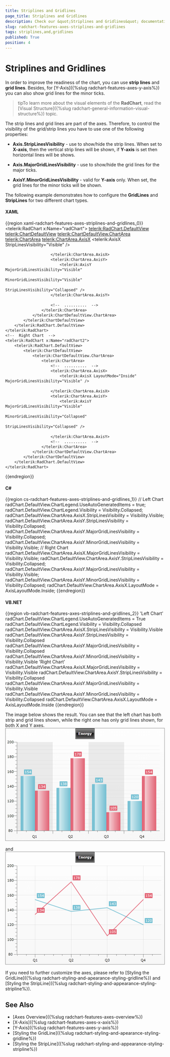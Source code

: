 ```yaml
---
title: Striplines and Gridlines
page_title: Striplines and Gridlines
description: Check our &quot;Striplines and Gridlines&quot; documentation article for the RadChart {{ site.framework_name }} control.
slug: radchart-features-axes-striplines-and-gridlines
tags: striplines,and,gridlines
published: True
position: 4
---
```


# Striplines and Gridlines

In order to improve the readiness of the chart, you can use __strip lines__ and __grid lines__. Besides, for [Y-Axis]({%slug radchart-features-axes-y-axis%}) you can also show grid lines for the minor ticks.

>tipTo learn more about the visual elements of the __RadChart__, read the [Visual Structure]({%slug radchart-general-information-visual-structure%}) topic.

The strip lines and grid lines are part of the axes. Therefore, to control the visibility of the grid/strip lines you have to use one of the following properties:

* __Axis.StripLinesVisibility__ - use to show/hide the strip lines. When set to __X-axis__, then the vertical strip lines will be shown, if __Y-axis__ is set then horizontal lines will be shows. 


* __Axis.MajorGridLinesVisibility__ - use to show/hide the grid lines for the major ticks. 


* __AxisY.MinorGridLinesVisibility__ - valid for __Y-axis__ only. When set, the grid lines for the minor ticks will be shown.

The following example demonstrates how to configure the __GridLines__ and __StripLines__ for two different chart types.

#### __XAML__

{{region xaml-radchart-features-axes-striplines-and-gridlines_0}}
	<!--  Left Chart  -->
	<telerik:RadChart x:Name="radChart">
	    <telerik:RadChart.DefaultView>
	        <telerik:ChartDefaultView>
	            <telerik:ChartDefaultView.ChartArea>
	                <telerik:ChartArea>
	                    <!--  ..........  -->
	                    <telerik:ChartArea.AxisX>
	                        <telerik:AxisX StripLinesVisibility="Visible" />
	
	                    </telerik:ChartArea.AxisX>
	                    <telerik:ChartArea.AxisY>
	                        <telerik:AxisY MajorGridLinesVisibility="Visible"
	                                       MinorGridLinesVisibility="Visible"
	                                       StripLinesVisibility="Collapsed" />
	                    </telerik:ChartArea.AxisY>
	
	                    <!--  ..........  -->
	                </telerik:ChartArea>
	            </telerik:ChartDefaultView.ChartArea>
	        </telerik:ChartDefaultView>
	    </telerik:RadChart.DefaultView>
	</telerik:RadChart>
	<!--  Right Chart  -->
	<telerik:RadChart x:Name="radChart2">
	    <telerik:RadChart.DefaultView>
	        <telerik:ChartDefaultView>
	            <telerik:ChartDefaultView.ChartArea>
	                <telerik:ChartArea>
	                    <!--  ..........  -->
	                    <telerik:ChartArea.AxisX>
	                        <telerik:AxisX LayoutMode="Inside" MajorGridLinesVisibility="Visible" />
	
	                    </telerik:ChartArea.AxisX>
	                    <telerik:ChartArea.AxisY>
	                        <telerik:AxisY MajorGridLinesVisibility="Visible"
	                                       MinorGridLinesVisibility="Collapsed"
	                                       StripLinesVisibility="Collapsed" />
	
	                    </telerik:ChartArea.AxisY>
	                    <!--  ..........  -->
	                </telerik:ChartArea>
	            </telerik:ChartDefaultView.ChartArea>
	        </telerik:ChartDefaultView>
	    </telerik:RadChart.DefaultView>
	</telerik:RadChart>
{{endregion}}

#### __C#__  
{{region cs-radchart-features-axes-striplines-and-gridlines_1}}
	// Left Chart
	radChart.DefaultView.ChartLegend.UseAutoGeneratedItems = true;
	radChart.DefaultView.ChartLegend.Visibility = Visibility.Collapsed;
	radChart.DefaultView.ChartArea.AxisX.StripLinesVisibility = Visibility.Visible;
	radChart.DefaultView.ChartArea.AxisY.StripLinesVisibility = Visibility.Collapsed;
	radChart.DefaultView.ChartArea.AxisY.MajorGridLinesVisibility = Visibility.Collapsed;
	radChart.DefaultView.ChartArea.AxisY.MinorGridLinesVisibility = Visibility.Visible;
	// Right Chart
	radChart.DefaultView.ChartArea.AxisX.MajorGridLinesVisibility = Visibility.Visible;
	radChart.DefaultView.ChartArea.AxisY.StripLinesVisibility = Visibility.Collapsed;
	radChart.DefaultView.ChartArea.AxisY.MajorGridLinesVisibility = Visibility.Visible;
	radChart.DefaultView.ChartArea.AxisY.MinorGridLinesVisibility = Visibility.Collapsed;
	radChart.DefaultView.ChartArea.AxisX.LayoutMode = AxisLayoutMode.Inside;
{{endregion}}

#### __VB.NET__

{{region vb-radchart-features-axes-striplines-and-gridlines_2}}
	'Left Chart'
	radChart.DefaultView.ChartLegend.UseAutoGeneratedItems = True
	radChart.DefaultView.ChartLegend.Visibility = Visibility.Collapsed
	radChart.DefaultView.ChartArea.AxisX.StripLinesVisibility = Visibility.Visible
	radChart.DefaultView.ChartArea.AxisY.StripLinesVisibility = Visibility.Collapsed
	radChart.DefaultView.ChartArea.AxisY.MajorGridLinesVisibility = Visibility.Collapsed
	radChart.DefaultView.ChartArea.AxisY.MinorGridLinesVisibility = Visibility.Visible
	'Right Chart'
	radChart.DefaultView.ChartArea.AxisX.MajorGridLinesVisibility = Visibility.Visible
	radChart.DefaultView.ChartArea.AxisY.StripLinesVisibility = Visibility.Collapsed
	radChart.DefaultView.ChartArea.AxisY.MajorGridLinesVisibility = Visibility.Visible
	radChart.DefaultView.ChartArea.AxisY.MinorGridLinesVisibility = Visibility.Collapsed
	radChart.DefaultView.ChartArea.AxisX.LayoutMode = AxisLayoutMode.Inside
{{endregion}}

The image below shows the result. You can see that the left chart has both strip and grid lines shown, while the right one has only grid lines shown, for both X and Y axes.
![WPF RadChart ](images/RadChart_Features_Axes_StripLinesAndGridLines_01.png)

and
![WPF RadChart ](images/RadChart_Features_Axes_StripLinesAndGridLines_02.png)

If you need to further customize the axes, please refer to [Styling the GridLine]({%slug radchart-styling-and-apearance-styling-gridline%}) and [Styling the StripLine]({%slug radchart-styling-and-appearance-styling-stripline%}).

## See Also

 * [Axes Overview]({%slug radchart-features-axes-overview%})
 * [X-Axis]({%slug radchart-features-axes-x-axis%})
 * [Y-Axis]({%slug radchart-features-axes-y-axis%})
 * [Styling the GridLine]({%slug radchart-styling-and-apearance-styling-gridline%})
 * [Styling the StripLine]({%slug radchart-styling-and-appearance-styling-stripline%})

